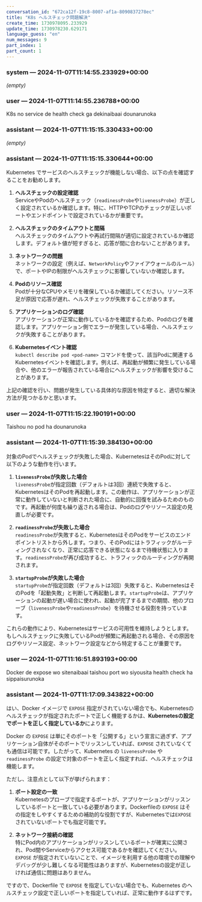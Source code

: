 ```yaml
---
conversation_id: "672ca12f-19c8-8007-af1a-8090837278ec"
title: "K8s ヘルスチェック問題解決"
create_time: 1730978095.233929
update_time: 1730978230.629171
language_guess: "en"
num_messages: 9
part_index: 1
part_count: 1
---
```


### system — 2024-11-07T11:14:55.233929+00:00

_(empty)_

### user — 2024-11-07T11:14:55.236788+00:00

K8s no service de health check ga dekinaibaai 
dounarunoka

### assistant — 2024-11-07T11:15:15.330433+00:00

_(empty)_

### assistant — 2024-11-07T11:15:15.330644+00:00

Kubernetes でサービスのヘルスチェックが機能しない場合、以下の点を確認することをお勧めします。

1. **ヘルスチェックの設定確認**  
   ServiceやPodのヘルスチェック（`readinessProbe`や`livenessProbe`）が正しく設定されているか確認します。特に、HTTPやTCPのチェックが正しいポートやエンドポイントで設定されているかが重要です。

2. **ヘルスチェックのタイムアウトと間隔**  
   ヘルスチェックのタイムアウトや再試行間隔が適切に設定されているか確認します。デフォルト値が短すぎると、応答が間に合わないことがあります。

3. **ネットワークの問題**  
   ネットワークの設定（例えば、`NetworkPolicy`やファイアウォールのルール）で、ポートやIPの制限がヘルスチェックに影響していないか確認します。

4. **Podのリソース確認**  
   Podが十分なCPUやメモリを確保しているか確認してください。リソース不足が原因で応答が遅れ、ヘルスチェックが失敗することがあります。

5. **アプリケーションのログ確認**  
   アプリケーションが正常に動作しているかを確認するため、Podのログを確認します。アプリケーション側でエラーが発生している場合、ヘルスチェックが失敗することがあります。

6. **Kubernetesイベント確認**  
   `kubectl describe pod <pod-name>` コマンドを使って、該当Podに関連するKubernetesイベントを確認します。例えば、再起動が頻繁に発生している場合や、他のエラーが報告されている場合にヘルスチェックが影響を受けることがあります。

上記の確認を行い、問題が発生している具体的な原因を特定すると、適切な解決方法が見つかるかと思います。

### user — 2024-11-07T11:15:22.190191+00:00

Taishou no pod ha dounarunoka

### assistant — 2024-11-07T11:15:39.384130+00:00

対象のPodでヘルスチェックが失敗した場合、KubernetesはそのPodに対して以下のような動作を行います。

1. **`livenessProbe`が失敗した場合**  
   `livenessProbe`が指定回数（デフォルトは3回）連続で失敗すると、KubernetesはそのPodを再起動します。この動作は、アプリケーションが正常に動作していないと判断された場合に、自動的に回復を試みるためのものです。再起動が何度も繰り返される場合は、Podのログやリソース設定の見直しが必要です。

2. **`readinessProbe`が失敗した場合**  
   `readinessProbe`が失敗すると、KubernetesはそのPodをサービスのエンドポイントリストから外します。つまり、そのPodにはトラフィックがルーティングされなくなり、正常に応答できる状態になるまで待機状態に入ります。`readinessProbe`が再び成功すると、トラフィックのルーティングが再開されます。

3. **`startupProbe`が失敗した場合**  
   `startupProbe`が指定回数（デフォルトは3回）失敗すると、KubernetesはそのPodを「起動失敗」と判断して再起動します。`startupProbe`は、アプリケーションの起動が遅い場合に使われ、起動が完了するまでの期間、他のプローブ（`livenessProbe`や`readinessProbe`）を待機させる役割を持っています。

これらの動作により、Kubernetesはサービスの可用性を維持しようとします。もしヘルスチェックに失敗しているPodが頻繁に再起動される場合、その原因をログやリソース設定、ネットワーク設定などから特定することが重要です。

### user — 2024-11-07T11:16:51.893193+00:00

Docker de expose wo sitenaibaai taishou port wo siyousita health check ha sippaisurunoka

### assistant — 2024-11-07T11:17:09.343822+00:00

はい、Docker イメージで `EXPOSE` 指定がされていない場合でも、Kubernetesのヘルスチェックが指定されたポートで正しく機能するかは、**Kubernetesの設定でポートを正しく指定しているか**によります。

Docker の `EXPOSE` は単にそのポートを「公開する」という宣言に過ぎず、アプリケーション自体がそのポートでリッスンしていれば、`EXPOSE` されていなくても通信は可能です。したがって、Kubernetes の `livenessProbe` や `readinessProbe` の設定で対象のポートを正しく指定すれば、ヘルスチェックは機能します。

ただし、注意点として以下が挙げられます：

1. **ポート設定の一致**  
   Kubernetesのプローブで指定するポートが、アプリケーションがリッスンしているポートと一致している必要があります。Dockerfileの `EXPOSE` はその指定をしやすくするための補助的な役割ですが、Kubernetesでは`EXPOSE`されていないポートでも指定可能です。

2. **ネットワーク接続の確認**  
   特にPod内のアプリケーションがリッスンしているポートが確実に公開され、Pod間やServiceからアクセス可能であるかを確認してください。`EXPOSE` が指定されていないことで、イメージを利用する他の環境での理解やデバッグが少し難しくなる可能性はありますが、Kubernetesの設定が正しければ通信に問題はありません。

ですので、Dockerfile で `EXPOSE` を指定していない場合でも、Kubernetes のヘルスチェック設定で正しいポートを指定していれば、正常に動作するはずです。
